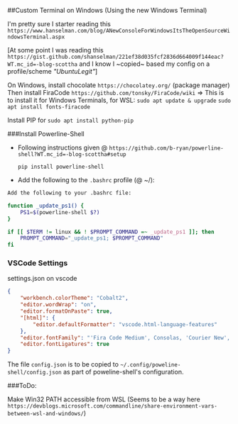 
##Custom Terminal on Windows (Using the new Windows Terminal)

I'm pretty sure I starter reading this `https://www.hanselman.com/blog/ANewConsoleForWindowsItsTheOpenSourceWindowsTerminal.aspx`

[At some point I was reading this `https://gist.github.com/shanselman/221ef38d035fcf2836d664009f144eac?WT.mc_id=-blog-scottha` and I know I ~copied~ based my config on a profile/scheme _"UbuntuLegit"_]

On Windows, install chocolate `https://chocolatey.org/` (package manager)
Then install FiraCode `https://github.com/tonsky/FiraCode/wiki` 
    => This is to install it for Windows Terminals, for WSL:
    `sudo apt update & upgrade`
    `sudo apt install fonts-firacode`

Install PIP for 
    `sudo apt install python-pip`

###Install Powerline-Shell
* Following instructions given @ `https://github.com/b-ryan/powerline-shell?WT.mc_id=-blog-scottha#setup`

    `pip install powerline-shell`
* Add the following to the `.bashrc` profile (@ ~/): 

```Bash
Add the following to your .bashrc file:

function _update_ps1() {
    PS1=$(powerline-shell $?)
}

if [[ $TERM != linux && ! $PROMPT_COMMAND =~ _update_ps1 ]]; then
    PROMPT_COMMAND="_update_ps1; $PROMPT_COMMAND"
fi
```

### VSCode Settings
settings.json on vscode

```json
{
    "workbench.colorTheme": "Cobalt2",
    "editor.wordWrap": "on",
    "editor.formatOnPaste": true,
    "[html]": {
        "editor.defaultFormatter": "vscode.html-language-features"
    },
    "editor.fontFamily": "'Fira Code Medium', Consolas, 'Courier New', monospace",
    "editor.fontLigatures": true
}
```

The file `config.json` is to be copied to `~/.config/poweline-shell/config.json` as part of poweline-shell's configuration.

###ToDo:

Make Win32 PATH accessible from WSL (Seems to be a way here `https://devblogs.microsoft.com/commandline/share-environment-vars-between-wsl-and-windows/`)